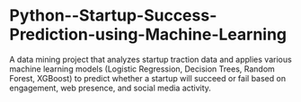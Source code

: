 # Python--Startup-Success-Prediction-using-Machine-Learning
A data mining project that analyzes startup traction data and applies various machine learning models (Logistic Regression, Decision Trees, Random Forest, XGBoost) to predict whether a startup will succeed or fail based on engagement, web presence, and social media activity.
